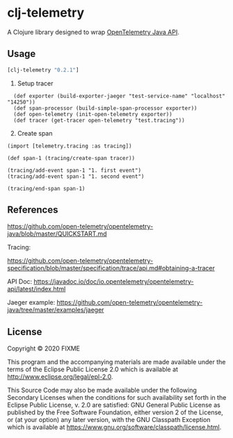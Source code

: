 # clj-telemetry

A Clojure library designed to wrap [OpenTelemetry Java API](https://github.com/open-telemetry/opentelemetry-java).

## Usage

```clj
[clj-telemetry "0.2.1"]
```

1. Setup tracer

```
  (def exporter (build-exporter-jaeger "test-service-name" "localhost" "14250"))
  (def span-processor (build-simple-span-processor exporter))
  (def open-telemetry (init-open-telemetry exporter))
  (def tracer (get-tracer open-telemetry "test.tracing"))
```

2. Create span

```
(import [telemetry.tracing :as tracing])

(def span-1 (tracing/create-span tracer))

(tracing/add-event span-1 "1. first event")
(tracing/add-event span-1 "1. second event")

(tracing/end-span span-1)
```



## References

https://github.com/open-telemetry/opentelemetry-java/blob/master/QUICKSTART.md

Tracing:

https://github.com/open-telemetry/opentelemetry-specification/blob/master/specification/trace/api.md#obtaining-a-tracer

API Doc:
https://javadoc.io/doc/io.opentelemetry/opentelemetry-api/latest/index.html

Jaeger example:
https://github.com/open-telemetry/opentelemetry-java/tree/master/examples/jaeger

## License

Copyright © 2020 FIXME

This program and the accompanying materials are made available under the
terms of the Eclipse Public License 2.0 which is available at
http://www.eclipse.org/legal/epl-2.0.

This Source Code may also be made available under the following Secondary
Licenses when the conditions for such availability set forth in the Eclipse
Public License, v. 2.0 are satisfied: GNU General Public License as published by
the Free Software Foundation, either version 2 of the License, or (at your
option) any later version, with the GNU Classpath Exception which is available
at https://www.gnu.org/software/classpath/license.html.
